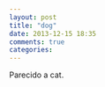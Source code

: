 ```yaml
---
layout: post
title: "dog"
date: 2013-12-15 18:35
comments: true
categories: 
---
```

Parecido a cat.

